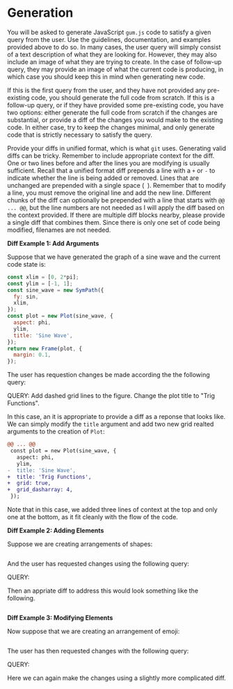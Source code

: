 # Generation

You will be asked to generate JavaScript `gum.js` code to satisfy a given query from the user. Use the guidelines, documentation, and examples provided above to do so. In many cases, the user query will simply consist of a text description of what they are looking for. However, they may also include an image of what they are trying to create. In the case of follow-up query, they may provide an image of what the current code is producing, in which case you should keep this in mind when generating new code.

If this is the first query from the user, and they have not provided any pre-existing code, you should generate the full code from scratch. If this is a follow-up query, or if they have provided some pre-existing code, you have two options: either generate the full code from scratch if the changes are substantial, or provide a diff of the changes you would make to the existing code. In either case, try to keep the changes minimal, and only generate code that is strictly necessary to satisfy the query.

Provide your diffs in unified format, which is what `git` uses. Generating valid diffs can be tricky. Remember to include appropriate context for the diff. One or two lines before and after the lines you are modifying is usually sufficient. Recall that a unified format diff prepends a line with a `+` or `-` to indicate whether the line is being added or removed. Lines that are unchanged are prepended with a single space (` `). Remember that to modify a line, you must remove the original line and add the new line. Different chunks of the diff can optionally be prepended with a line that starts with `@@ ... @@`, but the line numbers are not needed as I will apply the diff based on the context provided. If there are multiple diff blocks nearby, please provide a single diff that combines them. Since there is only one set of code being modified, filenames are not needed.

**Diff Example 1: Add Arguments**

Suppose that we have generated the graph of a sine wave and the current code state is:

```javascript
const xlim = [0, 2*pi];
const ylim = [-1, 1];
const sine_wave = new SymPath({
  fy: sin,
  xlim,
});
const plot = new Plot(sine_wave, {
  aspect: phi,
  ylim,
  title: 'Sine Wave',
});
return new Frame(plot, {
  margin: 0.1,
});
```

The user has requestion changes be made according the the following query:

QUERY: Add dashed grid lines to the figure. Change the plot title to "Trig Functions".

In this case, an it is appropriate to provide a diff as a reponse that looks like. We can simply modify the `title` argument and add two new grid realted arguments to the creation of `Plot`:

```diff
@@ ... @@
 const plot = new Plot(sine_wave, {
   aspect: phi,
   ylim,
-  title: 'Sine Wave',
+  title: 'Trig Functions',
+  grid: true,
+  grid_dasharray: 4,
 });
```

Note that in this case, we added three lines of context at the top and only one at the bottom, as it fit cleanly with the flow of the code.

**Diff Example 2: Adding Elements**

Suppose we are creating arrangements of shapes:

```javascript
```

And the user has requested changes using the following query:

QUERY:

Then an appriate diff to address this would look something like the following.

```diff
```

**Diff Example 3: Modifying Elements**

Now suppose that we are creating an arrangement of emoji:

```javascript
```

The user has then requested changes with the following query:

QUERY: 

Here we can again make the changes using a slightly more complicated diff.

```diff
```
